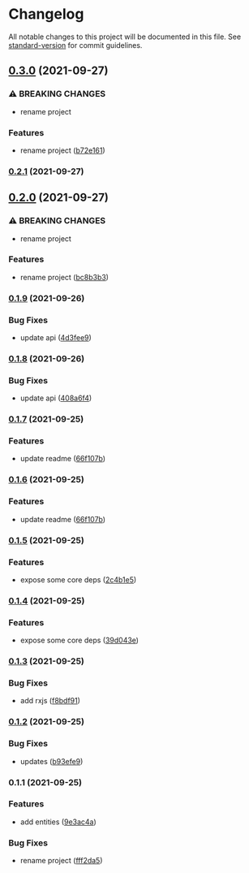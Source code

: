# Changelog

All notable changes to this project will be documented in this file. See [standard-version](https://github.com/conventional-changelog/standard-version) for commit guidelines.

## [0.3.0](https://github.com/IgorBabkin/clean-reactive-architecture/compare/v0.2.1...v0.3.0) (2021-09-27)


### ⚠ BREAKING CHANGES

* rename project

### Features

* rename project ([b72e161](https://github.com/IgorBabkin/clean-reactive-architecture/commit/b72e161e0bcf782a1f7149d4370eb3aa6178a2dc))

### [0.2.1](https://github.com/IgorBabkin/clean-reactive-architecture/compare/v0.2.0...v0.2.1) (2021-09-27)

## [0.2.0](https://github.com/IgorBabkin/clean-reactive-architecture/compare/v0.1.9...v0.2.0) (2021-09-27)


### ⚠ BREAKING CHANGES

* rename project

### Features

* rename project ([bc8b3b3](https://github.com/IgorBabkin/clean-reactive-architecture/commit/bc8b3b35c169644d3fd5e585285b1eb53d3556a3))

### [0.1.9](https://github.com/IgorBabkin/clean-reactive-architecture/compare/v0.1.6...v0.1.9) (2021-09-26)


### Bug Fixes

* update api ([4d3fee9](https://github.com/IgorBabkin/clean-reactive-architecture/commit/4d3fee9fd9c8d2027c096bf481d116c1828a90e7))

### [0.1.8](https://github.com/IgorBabkin/clean-reactive-architecture/compare/v0.1.7...v0.1.8) (2021-09-26)


### Bug Fixes

* update api ([408a6f4](https://github.com/IgorBabkin/clean-reactive-architecture/commit/408a6f488298f3aac5ce461071ffeed7b9148e20))

### [0.1.7](https://github.com/IgorBabkin/clean-reactive-architecture/compare/v0.1.5...v0.1.7) (2021-09-25)


### Features

* update readme ([66f107b](https://github.com/IgorBabkin/clean-reactive-architecture/commit/66f107b50dfe02c516e2449da0b914acfe89dd41))

### [0.1.6](https://github.com/IgorBabkin/clean-reactive-architecture/compare/v0.1.5...v0.1.6) (2021-09-25)


### Features

* update readme ([66f107b](https://github.com/IgorBabkin/clean-reactive-architecture/commit/66f107b50dfe02c516e2449da0b914acfe89dd41))

### [0.1.5](https://github.com/IgorBabkin/clean-reactive-architecture/compare/v0.1.4...v0.1.5) (2021-09-25)


### Features

* expose some core deps ([2c4b1e5](https://github.com/IgorBabkin/clean-reactive-architecture/commit/2c4b1e5cb5c5640003f5f8438162db986d6ba1a3))

### [0.1.4](https://github.com/IgorBabkin/clean-reactive-architecture/compare/v0.1.3...v0.1.4) (2021-09-25)


### Features

* expose some core deps ([39d043e](https://github.com/IgorBabkin/clean-reactive-architecture/commit/39d043e3bf73bf74149c218b5aa3e79675446ddb))

### [0.1.3](https://github.com/IgorBabkin/clean-reactive-architecture/compare/v0.1.2...v0.1.3) (2021-09-25)


### Bug Fixes

* add rxjs ([f8bdf91](https://github.com/IgorBabkin/clean-reactive-architecture/commit/f8bdf91b58a43eef6c898192485302e7268a346f))

### [0.1.2](https://github.com/IgorBabkin/clean-reactive-architecture/compare/v0.1.1...v0.1.2) (2021-09-25)


### Bug Fixes

* updates ([b93efe9](https://github.com/IgorBabkin/clean-reactive-architecture/commit/b93efe97c4885fc216bd35f1e24426d236e4fb1d))

### 0.1.1 (2021-09-25)


### Features

* add entities ([9e3ac4a](https://github.com/IgorBabkin/clean-reactive-architecture/commit/9e3ac4afb679fbcc563543a97b40b8258096445d))


### Bug Fixes

* rename project ([fff2da5](https://github.com/IgorBabkin/clean-reactive-architecture/commit/fff2da5b40e2eb32b98778f5c2694bf9a4d27094))
